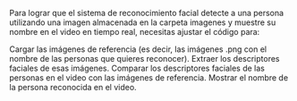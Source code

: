 
Para lograr que el sistema de reconocimiento facial detecte a una persona utilizando una imagen almacenada en la carpeta imagenes y muestre su nombre en el video en tiempo real, necesitas ajustar el código para:

Cargar las imágenes de referencia (es decir, las imágenes .png con el nombre de las personas que quieres reconocer).
Extraer los descriptores faciales de esas imágenes.
Comparar los descriptores faciales de las personas en el video con las imágenes de referencia.
Mostrar el nombre de la persona reconocida en el video.

